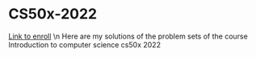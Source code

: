 # CS50x-2022
[Link to enroll](https://www.edx.org/course/introduction-computer-science-harvardx-cs50x#!) \n
Here are my solutions of the problem sets of the course Introduction to computer science cs50x 2022

